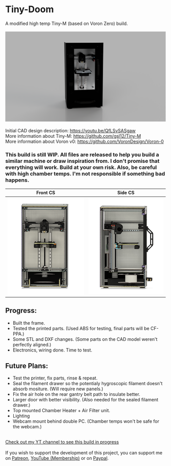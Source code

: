 # Tiny-Doom
A modified high temp Tiny-M (based on Voron Zero) build.
<br>
<br>![](./DOCS/IMAGES/1.PNG)
<br>
<br>Initial CAD design description: https://youtu.be/QfLSvSASgaw
<br>More information about Tiny-M: https://github.com/gsl12/Tiny-M
<br>More information about Voron v0: https://github.com/VoronDesign/Voron-0
<br>
### This build is still WIP. All files are released to help you build a similar machine or draw inspiration from. I don't promise that everything will work. Build at your own risk. Also, be careful with high chamber temps. I'm not responsible if something bad happens.
| Front CS | Side CS |
| --- | --- |
| ![](./DOCS/IMAGES/2.PNG) | ![](./DOCS/IMAGES/3.PNG)|

## Progress:
- Built the frame.
- Tested the printed parts. (Used ABS for testing, final parts will be CF-PPA.)
- Some STL and DXF changes. (Some parts on the CAD model weren't perfectly aligned.)
- Electronics, wiring done. Time to test.
## Future Plans:
- Test the printer, fix parts, rinse & repeat.
- Seal the filament drawer so the potentialy hygroscopic filament doesn't absorb mositure. (Will require new panels.)
- Fix the air hole on the rear gantry belt path to insulate better.
- Larger door with better visibility. (Also needed for the sealed filament drawer.)
- Top mounted Chamber Heater + Air Filter unit.
- Lighting
- Webcam mount behind double PC. (Chamber temps won't be safe for the webcam.)

<br>[Check out my YT channel to see this build in progress](https://www.youtube.com/playlist?list=PLJKGITN8zPujpHJXw2BlKhsdbrXcnUU1R)
<br>
<br>If you wish to support the development of this project, you can support me on [Patreon](https://l.isiks.tech/Patreon), [YouTube (Membership)](https://l.isiks.tech/member) or on [Paypal](https://l.isiks.tech/PayPal).
